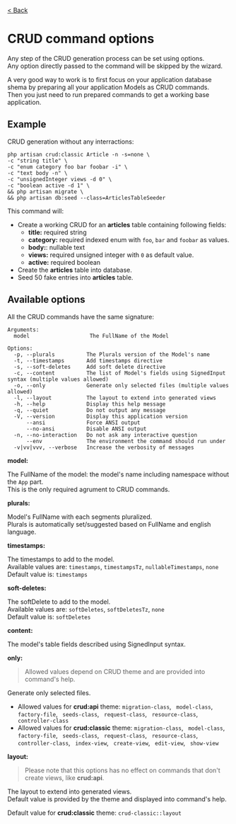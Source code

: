 [< Back](../README.md#table-of-content)

# CRUD command options

Any step of the CRUD generation process can be set using options.  
Any option directly passed to the command will be skipped by the wizard.

A very good way to work is to first focus on your application database shema by preparing all your application Models as CRUD commands.  
Then you just need to run prepared commands to get a working base application.

## Example

CRUD generation without any interractions:

```
php artisan crud:classic Article -n -s=none \
-c "string title" \
-c "enum category foo bar foobar -i" \
-c "text body -n" \
-c "unsignedInteger views -d 0" \
-c "boolean active -d 1" \
&& php artisan migrate \
&& php artisan db:seed --class=ArticlesTableSeeder 
```

This command will:

* Create a working CRUD for an **articles** table containing following fields:
    * **title:** required string
    * **category:** required indexed enum with `foo`, `bar` and `foobar` as values.
    * **body:**: nullable text
    * **views:** required unsigned integer with `0` as default value.
    * **active:** required boolean
* Create the **articles** table into database.
* Seed 50 fake entries into **articles** table.

## Available options

All the CRUD commands have the same signature:

```
Arguments:
  model                   The FullName of the Model

Options:
  -p, --plurals          The Plurals version of the Model's name
  -t, --timestamps       Add timestamps directive
  -s, --soft-deletes     Add soft delete directive
  -c, --content          The list of Model's fields using SignedInput syntax (multiple values allowed)
  -o, --only             Generate only selected files (multiple values allowed)
  -l, --layout           The layout to extend into generated views
  -h, --help             Display this help message
  -q, --quiet            Do not output any message
  -V, --version          Display this application version
      --ansi             Force ANSI output
      --no-ansi          Disable ANSI output
  -n, --no-interaction   Do not ask any interactive question
      --env              The environment the command should run under
  -v|vv|vvv, --verbose   Increase the verbosity of messages
```

**model:**

The FullName of the model: the model's name including namespace without the `App` part.  
This is the only required agrument to CRUD commands.

**plurals:**

Model's FullName with each segments pluralized.  
Plurals is automatically set/suggested based on FullName and english language.

**timestamps:**

The timestamps to add to the model.  
Available values are: `timestamps`, `timestampsTz`, `nullableTimestamps`, `none`  
Default value is: `timestamps`

**soft-deletes:**

The softDelete to add to the model.  
Available values are: `softDeletes`, `softDeletesTz`, `none`  
Default value is: `softDeletes`

**content:**

The model's table fields described using SignedInput syntax.

**only:**

> Allowed values depend on CRUD theme and are provided into command's help.

Generate only selected files.

* Allowed values for **crud:api** theme: `migration-class`, ` model-class`, ` factory-file`, ` seeds-class`, ` request-class`, ` resource-class`, ` controller-class`
* Allowed values for **crud:classic** theme: `migration-class`, ` model-class`, ` factory-file`, ` seeds-class`, ` request-class`, ` resource-class`, ` controller-class`, ` index-view`, ` create-view`, ` edit-view`, ` show-view`

**layout:**

> Please note that this options has no effect on commands that don't create views, like **crud:api**.

The layout to extend into generated views.  
Default value is provided by the theme and displayed into command's help.

Default value for **crud:classic** theme: `crud-classic::layout`
